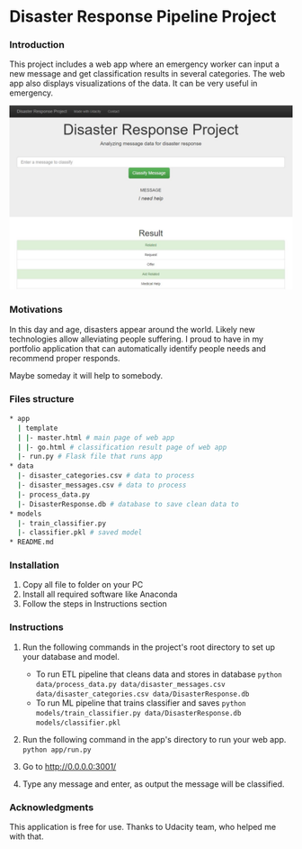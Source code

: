 # Disaster Response Pipeline Project

### Introduction
This project includes a web app where an emergency worker can input a new message and get classification results in several categories. The web app also displays visualizations of the data. It can be very useful in emergency.

<img src="https://github.com/AlexeiSmirnov84/Disaster-respons/blob/main/web_interface.JPG?raw=true">

### Motivations
In this day and age, disasters appear around the world. Likely new technologies allow alleviating people suffering. I proud to have in my portfolio application that can automatically identify people needs and recommend proper responds. 

Maybe someday it will help to somebody.


### Files structure
```bash
* app 
  | template
  | |- master.html # main page of web app
  | |- go.html # classification result page of web app
  |- run.py # Flask file that runs app
* data
  |- disaster_categories.csv # data to process
  |- disaster_messages.csv # data to process
  |- process_data.py
  |- DisasterResponse.db # database to save clean data to
* models
  |- train_classifier.py
  |- classifier.pkl # saved model
* README.md
```
### Installation
1. Copy all file to folder on your PC
2. Install all required software like Anaconda
3. Follow the steps in Instructions section

### Instructions
1. Run the following commands in the project's root directory to set up your database and model.

    - To run ETL pipeline that cleans data and stores in database
        `python data/process_data.py data/disaster_messages.csv data/disaster_categories.csv data/DisasterResponse.db`
    - To run ML pipeline that trains classifier and saves
        `python models/train_classifier.py data/DisasterResponse.db models/classifier.pkl`

2. Run the following command in the app's directory to run your web app.
    `python app/run.py`

3. Go to http://0.0.0.0:3001/

4. Type any message and enter, as output the message will be classified.

### Acknowledgments
This application is free for use. Thanks to Udacity team, who helped me with that.

